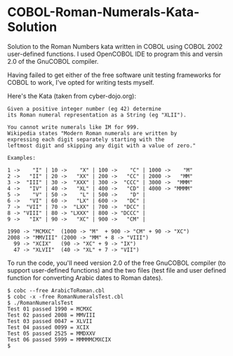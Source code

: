 # COBOL-Roman-Numerals-Kata-Solution

Solution to the Roman Numbers kata written in COBOL using COBOL 2002 user-defined functions.  I used OpenCOBOL IDE to program this and versin 2.0 of the GnuCOBOL compiler.

Having failed to get either of the free software unit testing frameworks for COBOL to work, I've opted for writing tests myself.

Here's the Kata (taken from cyber-dojo.org):
```
Given a positive integer number (eg 42) determine
its Roman numeral representation as a String (eg "XLII").

You cannot write numerals like IM for 999.
Wikipedia states "Modern Roman numerals are written by
expressing each digit separately starting with the
leftmost digit and skipping any digit with a value of zero."

Examples:

1 ->    "I" | 10 ->    "X" | 100 ->    "C" | 1000 ->    "M"
2 ->   "II" | 20 ->   "XX" | 200 ->   "CC" | 2000 ->   "MM"
3 ->  "III" | 30 ->  "XXX" | 300 ->  "CCC" | 3000 ->  "MMM"
4 ->   "IV" | 40 ->   "XL" | 400 ->   "CD" | 4000 -> "MMMM"
5 ->    "V" | 50 ->    "L" | 500 ->    "D" |
6 ->   "VI" | 60 ->   "LX" | 600 ->   "DC" |
7 ->  "VII" | 70 ->  "LXX" | 700 ->  "DCC" |
8 -> "VIII" | 80 -> "LXXX" | 800 -> "DCCC" |
9 ->   "IX" | 90 ->   "XC" | 900 ->   "CM" |

1990 -> "MCMXC"  (1000 -> "M"  + 900 -> "CM" + 90 -> "XC")
2008 -> "MMVIII" (2000 -> "MM" + 8 -> "VIII")
  99 -> "XCIX"   (90 -> "XC" + 9 -> "IX")
  47 -> "XLVII"  (40 -> "XL" + 7 -> "VII")
```

To run the code, you'll need version 2.0 of the free GnuCOBOL compiler (to support user-defined functions) and the two files (test file and user defined function for converting Arabic dates to Roman dates).
```
$ cobc --free ArabicToRoman.cbl 
$ cobc -x -free RomanNumeralsTest.cbl 
$ ./RomanNumeralsTest 
Test 01 passed 1990 = MCMXC                                   
Test 02 passed 2008 = MMVIII                                  
Test 03 passed 0047 = XLVII                                   
Test 04 passed 0099 = XCIX                                    
Test 05 passed 2525 = MMDXXV                                  
Test 06 passed 5999 = MMMMMCMXCIX 
$
```
